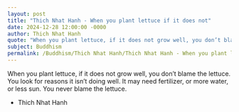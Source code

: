 ```yaml
---
layout: post
title: "Thich Nhat Hanh - When you plant lettuce if it does not"
date: 2024-12-28 12:00:00 -0000
author: Thich Nhat Hanh
quote: "When you plant lettuce, if it does not grow well, you don’t blame the lettuce. You look for reasons it isn’t doing well. It may need fertilizer, or more water, or less sun. You never blame the lettuce."
subject: Buddhism
permalink: /Buddhism/Thich Nhat Hanh/Thich Nhat Hanh - When you plant lettuce if it does not
---
```


When you plant lettuce, if it does not grow well, you don’t blame the lettuce. You look for reasons it isn’t doing well. It may need fertilizer, or more water, or less sun. You never blame the lettuce.

- Thich Nhat Hanh
